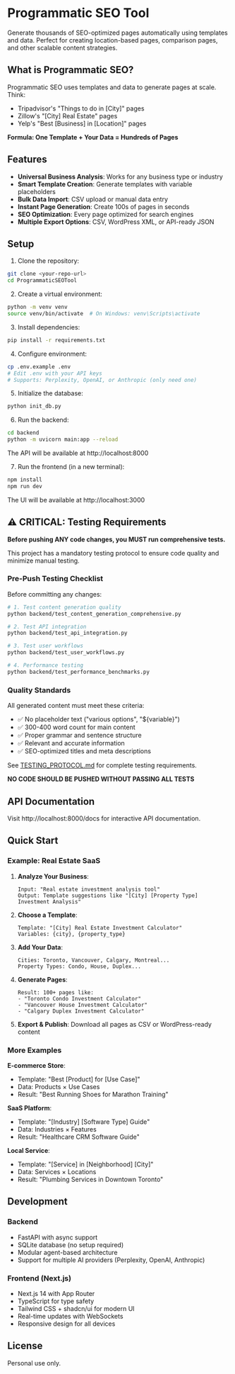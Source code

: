 # Programmatic SEO Tool

Generate thousands of SEO-optimized pages automatically using templates and data. Perfect for creating location-based pages, comparison pages, and other scalable content strategies.

## What is Programmatic SEO?

Programmatic SEO uses templates and data to generate pages at scale. Think:
- Tripadvisor's "Things to do in [City]" pages
- Zillow's "[City] Real Estate" pages  
- Yelp's "Best [Business] in [Location]" pages

**Formula: One Template + Your Data = Hundreds of Pages**

## Features

- **Universal Business Analysis**: Works for any business type or industry
- **Smart Template Creation**: Generate templates with variable placeholders
- **Bulk Data Import**: CSV upload or manual data entry
- **Instant Page Generation**: Create 100s of pages in seconds
- **SEO Optimization**: Every page optimized for search engines
- **Multiple Export Options**: CSV, WordPress XML, or API-ready JSON

## Setup

1. Clone the repository:
```bash
git clone <your-repo-url>
cd ProgrammaticSEOTool
```

2. Create a virtual environment:
```bash
python -m venv venv
source venv/bin/activate  # On Windows: venv\Scripts\activate
```

3. Install dependencies:
```bash
pip install -r requirements.txt
```

4. Configure environment:
```bash
cp .env.example .env
# Edit .env with your API keys
# Supports: Perplexity, OpenAI, or Anthropic (only need one)
```

5. Initialize the database:
```bash
python init_db.py
```

6. Run the backend:
```bash
cd backend
python -m uvicorn main:app --reload
```

The API will be available at http://localhost:8000

7. Run the frontend (in a new terminal):
```bash
npm install
npm run dev
```

The UI will be available at http://localhost:3000

## ⚠️ CRITICAL: Testing Requirements

**Before pushing ANY code changes, you MUST run comprehensive tests.**

This project has a mandatory testing protocol to ensure code quality and minimize manual testing.

### Pre-Push Testing Checklist

Before committing any changes:

```bash
# 1. Test content generation quality
python backend/test_content_generation_comprehensive.py

# 2. Test API integration
python backend/test_api_integration.py

# 3. Test user workflows
python backend/test_user_workflows.py

# 4. Performance testing
python backend/test_performance_benchmarks.py
```

### Quality Standards

All generated content must meet these criteria:
- ✅ No placeholder text ("various options", "${variable}")
- ✅ 300-400 word count for main content
- ✅ Proper grammar and sentence structure
- ✅ Relevant and accurate information
- ✅ SEO-optimized titles and meta descriptions

See [TESTING_PROTOCOL.md](TESTING_PROTOCOL.md) for complete testing requirements.

**NO CODE SHOULD BE PUSHED WITHOUT PASSING ALL TESTS**

## API Documentation

Visit http://localhost:8000/docs for interactive API documentation.

## Quick Start

### Example: Real Estate SaaS

1. **Analyze Your Business**:
   ```
   Input: "Real estate investment analysis tool"
   Output: Template suggestions like "[City] [Property Type] Investment Analysis"
   ```

2. **Choose a Template**:
   ```
   Template: "[City] Real Estate Investment Calculator"
   Variables: {city}, {property_type}
   ```

3. **Add Your Data**:
   ```
   Cities: Toronto, Vancouver, Calgary, Montreal...
   Property Types: Condo, House, Duplex...
   ```

4. **Generate Pages**:
   ```
   Result: 100+ pages like:
   - "Toronto Condo Investment Calculator"
   - "Vancouver House Investment Calculator"
   - "Calgary Duplex Investment Calculator"
   ```

5. **Export & Publish**: Download all pages as CSV or WordPress-ready content

### More Examples

**E-commerce Store**:
- Template: "Best [Product] for [Use Case]"
- Data: Products × Use Cases
- Result: "Best Running Shoes for Marathon Training"

**SaaS Platform**:
- Template: "[Industry] [Software Type] Guide"
- Data: Industries × Features
- Result: "Healthcare CRM Software Guide"

**Local Service**:
- Template: "[Service] in [Neighborhood] [City]"
- Data: Services × Locations
- Result: "Plumbing Services in Downtown Toronto"

## Development

### Backend
- FastAPI with async support
- SQLite database (no setup required)
- Modular agent-based architecture
- Support for multiple AI providers (Perplexity, OpenAI, Anthropic)

### Frontend (Next.js)
- Next.js 14 with App Router
- TypeScript for type safety
- Tailwind CSS + shadcn/ui for modern UI
- Real-time updates with WebSockets
- Responsive design for all devices

## License

Personal use only.